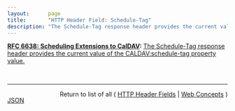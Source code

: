 ```yaml
---
layout:      page
title:       "HTTP Header Field: Schedule-Tag"
description: "The Schedule-Tag response header provides the current value of the CALDAV:schedule-tag property value."
---
```


**[RFC 6638: Scheduling Extensions to CalDAV](/specs/IETF/RFC/6638 "This document defines extensions to the Calendaring Extensions to WebDAV (CalDAV) &#34;calendar-access&#34; feature to specify a standard way of performing scheduling operations with iCalendar-based calendar components. This document defines the &#34;calendar-auto-schedule&#34; feature of CalDAV."):** [The Schedule-Tag response header provides the current value of the CALDAV:schedule-tag property value.](http://tools.ietf.org/html/rfc6638#section-8.2 "Read documentation for HTTP Header Field &#34;Schedule-Tag&#34;")

<br/>
<hr/>

<p style="float : left"><a href="Schedule-Tag.json" title="JSON representing this particular Web Concept value">JSON</a></p>
<p style="text-align: right">Return to list of all ( <a href="../http-headers">HTTP Header Fields</a> | <a href="../">Web Concepts</a> )</p>
